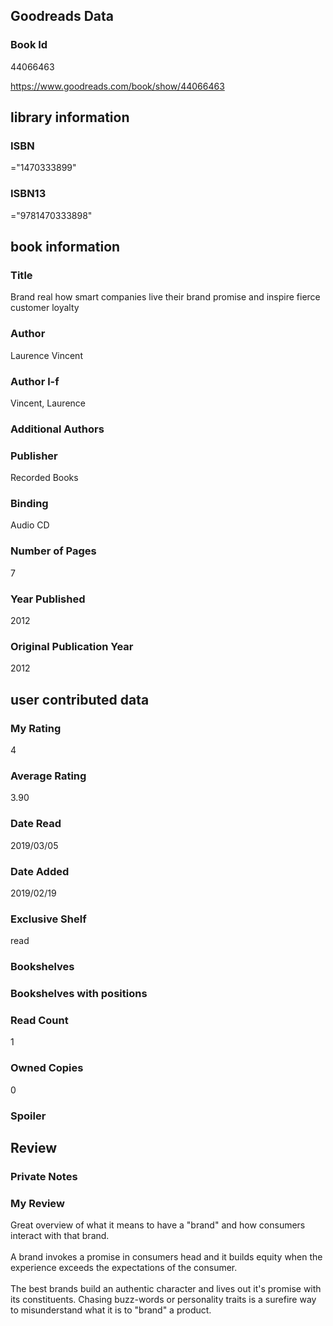 <!-- This template shows how to bulk convert all columns of data into one markdown file -->
<!-- caveat: KeyError if there's a mismatch. Empty values output nothing -->

## Goodreads Data

### Book Id 

44066463

https://www.goodreads.com/book/show/44066463

## library information

### ISBN 
="1470333899"

### ISBN13 
="9781470333898"

## book information

### Title
Brand real how smart companies live their brand promise and inspire fierce customer loyalty

### Author 
Laurence Vincent

### Author l-f 
Vincent, Laurence

### Additional Authors


### Publisher 
Recorded Books

### Binding
Audio CD

### Number of Pages
7

### Year Published
2012

### Original Publication Year 
2012

## user contributed data

### My Rating
4

### Average Rating
3.90

### Date Read
2019/03/05

### Date Added
2019/02/19

### Exclusive Shelf
read

### Bookshelves


### Bookshelves with positions


### Read Count
1

### Owned Copies
0

### Spoiler 


## Review

### Private Notes


### My Review
Great overview of what it means to have a "brand" and how consumers interact with that brand.<br/><br/>A brand invokes a promise in consumers head and it builds equity when the experience exceeds the expectations of the consumer.<br/><br/>The best brands build an authentic character and lives out it's promise with its constituents. Chasing buzz-words or personality traits is a surefire way to misunderstand what it is to "brand" a product.